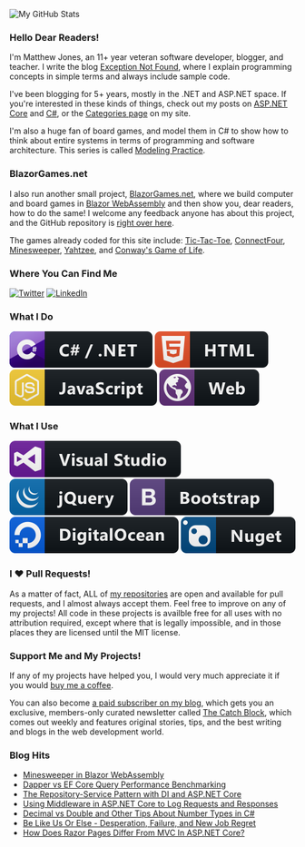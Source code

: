 ![My GitHub Stats](https://github-readme-stats.vercel.app/api?username=exceptionnotfound&count_private=true)

### Hello Dear Readers!

I'm Matthew Jones, an 11+ year veteran software developer, blogger, and teacher. I write the blog [Exception Not Found](https://exceptionnotfound.net/), where I explain programming concepts in simple terms and always include sample code.

I've been blogging for 5+ years, mostly in the .NET and ASP.NET space. If you're interested in these kinds of things, check out my posts on [ASP.NET Core](https://exceptionnotfound.net/tag/aspnetcore/) and [C#](https://exceptionnotfound.net/tag/csharp/), or the [Categories page](https://exceptionnotfound.net/tags/) on my site.

I'm also a huge fan of board games, and model them in C# to show how to think about entire systems in terms of programming and software architecture. This series is called [Modeling Practice](https://exceptionnotfound.net/tag/modelingpractice/).

### BlazorGames.net
I also run another small project, [BlazorGames.net](https://blazorgames.net/), where we build computer and board games in [Blazor WebAssembly](https://docs.microsoft.com/en-us/aspnet/core/blazor/?view=aspnetcore-3.1) and then show you, dear readers, how to do the same! I welcome any feedback anyone has about this project, and the GitHub repository is [right over here](https://github.com/exceptionnotfound/BlazorGames). 

The games already coded for this site include: [Tic-Tac-Toe](https://blazorgames.net/tictactoe), [ConnectFour](https://blazorgames.net/connectfour), [Minesweeper](https://blazorgames.net/minesweeper), [Yahtzee](https://blazorgames.net/yahtzee), and [Conway's Game of Life](https://blazorgames.net/gameoflife).

### Where You Can Find Me
[![Twitter](https://raw.githubusercontent.com/MikeCodesDotNET/MikeCodesDotNET/a8abbf37441f3253f74ea255a47f289208d7568c/Resources/twitter.svg)](https://twitter.com/ExceptionNotFnd) [![LinkedIn](https://raw.githubusercontent.com/MikeCodesDotNET/MikeCodesDotNET/a8abbf37441f3253f74ea255a47f289208d7568c/Resources/linkedIn.svg)](https://www.linkedin.com/in/matthew-jones-b7879b155/) 

### What I Do
![C# and .NET](https://raw.githubusercontent.com/MikeCodesDotNET/ColoredBadges/master/svg/dev/languages/csharp_dotnet.svg)  ![HTML](https://raw.githubusercontent.com/MikeCodesDotNET/ColoredBadges/master/svg/dev/languages/html.svg) ![JavaScript](https://raw.githubusercontent.com/MikeCodesDotNET/ColoredBadges/master/svg/dev/languages/js.svg) ![Web Development](https://raw.githubusercontent.com/MikeCodesDotNET/ColoredBadges/master/svg/dev/misc/web.svg)

### What I Use
![Visual Studio](https://raw.githubusercontent.com/MikeCodesDotNET/ColoredBadges/master/svg/dev/tools/visualstudio.svg) ![jQuery](https://raw.githubusercontent.com/MikeCodesDotNET/ColoredBadges/master/svg/dev/frameworks/jquery.svg) ![Bootstrap](https://github.com/MikeCodesDotNET/ColoredBadges/raw/master/svg/dev/frameworks/bootstrap.svg) ![DigitalOcean](https://raw.githubusercontent.com/MikeCodesDotNET/ColoredBadges/master/svg/dev/services/digitalocean.svg) ![NuGet](https://github.com/MikeCodesDotNET/ColoredBadges/raw/master/svg/dev/services/nuget.svg)

### I ♥ Pull Requests!
As a matter of fact, ALL of [my repositories](https://github.com/exceptionnotfound?tab=repositories) are open and available for pull requests, and I almost always accept them. Feel free to improve on any of my projects! All code in these projects is availble free for all uses with no attribution required, except where that is legally impossible, and in those places they are licensed until the MIT license.

### Support Me and My Projects!
If any of my projects have helped you, I would very much appreciate it if you would [buy me a coffee](https://www.buymeacoffee.com/exceptionnotfnd). 

You can also become [a paid subscriber on my blog](https://exceptionnotfound.net/signup/), which gets you an exclusive, members-only curated newsletter called [The Catch Block](https://exceptionnotfound.net/tag/thecatchblock/), which comes out weekly and features original stories, tips, and the best writing and blogs in the web development world.

### Blog Hits

* [Minesweeper in Blazor WebAssembly](https://exceptionnotfound.net/minesweeper-in-blazor-webassembly-part-1-csharp-implementation/)
* [Dapper vs EF Core Query Performance Benchmarking](https://www.exceptionnotfound.net/dapper-vs-entity-framework-core-query-performance-benchmarking-2019/)
* [The Repository-Service Pattern with DI and ASP.NET Core](https://www.exceptionnotfound.net/the-repository-service-pattern-with-dependency-injection-and-asp-net-core/)
* [Using Middleware in ASP.NET Core to Log Requests and Responses](https://www.exceptionnotfound.net/using-middleware-to-log-requests-and-responses-in-asp-net-core/)
* [Decimal vs Double and Other Tips About Number Types in C#](https://www.exceptionnotfound.net/decimal-vs-double-and-other-tips-about-number-types-in-net/)
* [Be Like Us Or Else - Desperation, Failure, and New Job Regret](https://exceptionnotfound.net/be-like-us-or-else-desperation-failure-and-new-job-regret/)
* [How Does Razor Pages Differ From MVC In ASP.NET Core?](https://www.exceptionnotfound.net/razor-pages-how-does-it-differ-from-mvc-in-asp-net-core/)
